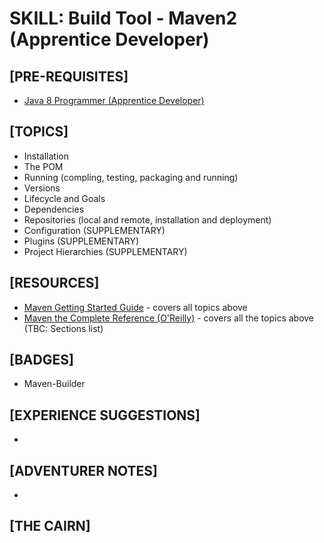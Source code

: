 # SKILL: Build Tool - Maven2 (Apprentice Developer)

## [PRE-REQUISITES]
  * [Java 8 Programmer (Apprentice Developer)](https://github.com/andrewharmellaw/skill-java8-apprentice-dev)

## [TOPICS]
  * Installation
  * The POM
  * Running (compling, testing, packaging and running) 
  * Versions
  * Lifecycle and Goals
  * Dependencies
  * Repositories (local and remote, installation and deployment)
  * Configuration (SUPPLEMENTARY)
  * Plugins (SUPPLEMENTARY)
  * Project Hierarchies (SUPPLEMENTARY)

## [RESOURCES]
  * [Maven Getting Started Guide](https://maven.apache.org/guides/getting-started/index.html) - covers all topics above
  * [Maven the Complete Reference (O'Reilly)](https://books.sonatype.com/mvnref-book/reference/) - covers all the topics above (TBC: Sections list)

## [BADGES]
  * Maven-Builder

## [EXPERIENCE SUGGESTIONS]
  * 

## [ADVENTURER NOTES]
  * 

## [THE CAIRN]
